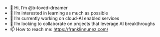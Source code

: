 - 👋 Hi, I’m @b-loved-dreamer
- 👀 I’m interested in learning as much as possible
- 🌱 I’m currently working on cloud-AI enabled services
- 💞️ I’m looking to collaborate on projects that leverage AI breakthroughs
- 📫 How to reach me: https://franklinnunez.com/

<!---
b-loved-dreamer/b-loved-dreamer is a ✨ special ✨ repository because its `README.md` (this file) appears on your GitHub profile.
You can click the Preview link to take a look at your changes.
--->

